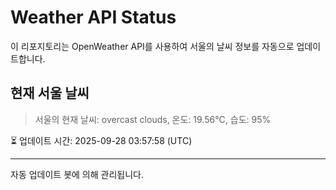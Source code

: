 
# Weather API Status

이 리포지토리는 OpenWeather API를 사용하여 서울의 날씨 정보를 자동으로 업데이트합니다.

## 현재 서울 날씨
> 서울의 현재 날씨: overcast clouds, 온도: 19.56°C, 습도: 95%

⏳ 업데이트 시간: 2025-09-28 03:57:58 (UTC)

---
자동 업데이트 봇에 의해 관리됩니다.
